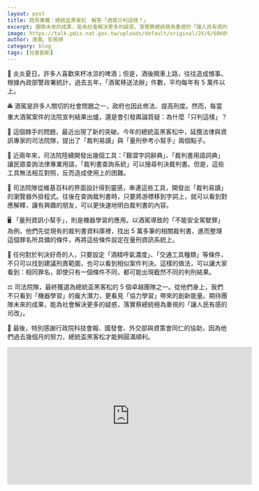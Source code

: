 ```yaml
---
layout: post
title: 商周專欄：總統盃黑客松　解答「酒駕只判這樣？」
excerpt: 團隊未來的成果，能為社會解決更多的疑惑，落實蔡總統極為重視的「讓人民有感的司改」。
image: https://talk.pdis.nat.gov.tw/uploads/default/original/2X/6/606099375bd1485019f4dc761094d19eb14c66e1.jpeg
author: 唐鳳、彭筱婷
category: blog
tags: [社會創新]
---
```


🍺 炎炎夏日，許多人喜歡來杯冰涼的啤酒；但是，酒後開車上路，往往造成憾事。根據內政部警政署統計，過去五年，「酒駕移送法辦」件數，平均每年有 5 萬件以上。

🚔 酒駕是許多人關切的社會問題之一，政府也因此修法、提高刑度。然而，每當重大酒駕案件的法院宣判結果出爐，還是會引發輿論質疑：為什麼「只判這樣」？

💁 這個棘手的問題，最近出現了新的突破。今年的總統盃黑客松中，延攬法律與資訊專家的司法院隊，提出了「裁判易讀」與「量刑參考小幫手」兩個點子。

🔧 近兩年來，司法院陸續開發出幾個工具：「艱澀字詞辭典」、「裁判書用語詞典」讓民眾查詢法律專業用語，「裁判書查詢系統」可以搜尋判決裁判書。但是，這些工具無法相互對照，反而造成使用上的困難。

🔗 司法院隊從維基百科的界面設計得到靈感，串連這些工具，開發出「裁判易讀」的瀏覽器外掛程式。往後在查詢裁判書時，只要將游標移到字詞上，就可以看到對應解釋，讓有興趣的朋友，可以更快速地明白裁判書的內容。

🖥 「量刑資訊小幫手」，則是機器學習的應用。以酒駕導致的「不能安全駕駛罪」為例，他們先從現有的裁判書資料庫裡，找出 5 萬多筆的相關裁判書，進而整理這個罪名所具備的條件，再將這些條件設定在量刑資訊系統上。

📲 任何對於判決好奇的人，只要設定「酒精呼氣濃度」、「交通工具種類」等條件，不只可以找到建議刑責範圍，也可以看到相似案件判決。這樣的做法，可以讓大家看到：相同罪名，即使只有一個條件不同，都可能出現截然不同的判刑結果。

⚖ 司法院隊，最終獲選為總統盃黑客松的 5 個卓越團隊之一。從他們身上，我們不只看到「機器學習」的龐大潛力，更看見「協力學習」帶來的創新能量。期待團隊未來的成果，能為社會解決更多的疑惑，落實蔡總統極為重視的「讓人民有感的司改」。

🙏 最後，特別感謝行政院科技會報、國發會、外交部與資策會同仁的協助，因為他們過去幾個月的努力，總統盃黑客松才能夠圓滿順利。

<iframe width="560" height="315" src="https://www.youtube.com/embed/vXdYDxK0goI" frameborder="0" allowfullscreen></iframe>
